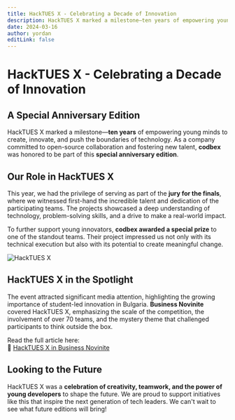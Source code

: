 ```yaml
---
title: HackTUES X - Celebrating a Decade of Innovation
description: HackTUES X marked a milestone—ten years of empowering young minds to create, innovate, and push the boundaries of technology. As a company committed to open-source collaboration and fostering new talent, codbex was honored to be part of this special anniversary edition
date: 2024-03-16
author: yordan
editLink: false
---
```


# HackTUES X - Celebrating a Decade of Innovation

## A Special Anniversary Edition
HackTUES X marked a milestone—**ten years** of empowering young minds to create, innovate, and push the boundaries of technology. As a company committed to open-source collaboration and fostering new talent, **codbex** was honored to be part of this **special anniversary edition**.  

## Our Role in HackTUES X
This year, we had the privilege of serving as part of the **jury for the finals**, where we witnessed first-hand the incredible talent and dedication of the participating teams. The projects showcased a deep understanding of technology, problem-solving skills, and a drive to make a real-world impact.  

To further support young innovators, **codbex awarded a special prize** to one of the standout teams. Their project impressed us not only with its technical execution but also with its potential to create meaningful change.  

![HackTUES X](/images/2024-03-16-hacktues-11-hacktues-x-celebrating-a-decade-of-innovation/hacktuesx.jpg)

## HackTUES X in the Spotlight
The event attracted significant media attention, highlighting the growing importance of student-led innovation in Bulgaria. **Business Novinite** covered HackTUES X, emphasizing the scale of the competition, the involvement of over 70 teams, and the mystery theme that challenged participants to think outside the box.  

Read the full article here:  
🔗 [HackTUES X in Business Novinite](https://businessnovinite.bg/bg-biznes/hack-tues-x-nad-70-otbora-i-tajna-tema.html)  

## Looking to the Future
HackTUES X was a **celebration of creativity, teamwork, and the power of young developers** to shape the future. We are proud to support initiatives like this that inspire the next generation of tech leaders. We can't wait to see what future editions will bring!  
